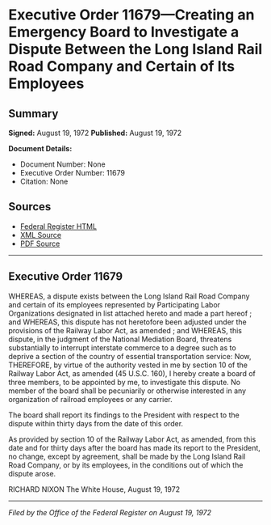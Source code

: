 # Executive Order 11679—Creating an Emergency Board to Investigate a Dispute Between the Long Island Rail Road Company and Certain of Its Employees

## Summary

**Signed:** August 19, 1972
**Published:** August 19, 1972

**Document Details:**
- Document Number: None
- Executive Order Number: 11679
- Citation: None

## Sources
- [Federal Register HTML](https://www.presidency.ucsb.edu/documents/executive-order-11679-creating-emergency-board-investigate-dispute-between-the-long-island)
- [XML Source](None)
- [PDF Source](None)

---

## Executive Order 11679

WHEREAS, a dispute exists between the Long Island Rail Road Company and certain of its employees represented by Participating Labor Organizations designated in list attached hereto and made a part hereof ; and
WHEREAS, this dispute has not heretofore been adjusted under the provisions of the Railway Labor Act, as amended ; and
WHEREAS, this dispute, in the judgment of the National Mediation Board, threatens substantially to interrupt interstate commerce to a degree such as to deprive a section of the country of essential transportation service:
Now, THEREFORE, by virtue of the authority vested in me by section 10 of the Railway Labor Act, as amended (45 U.S.C. 160), I hereby create a board of three members, to be appointed by me, to investigate this dispute. No member of the board shall be pecuniarily or otherwise interested in any organization of railroad employees or any carrier.

The board shall report its findings to the President with respect to the dispute within thirty days from the date of this order.

As provided by section 10 of the Railway Labor Act, as amended, from this date and for thirty days after the board has made its report to the President, no change, except by agreement, shall be made by the Long Island Rail Road Company, or by its employees, in the conditions out of which the dispute arose.

RICHARD NIXON
The White House,
August 19, 1972

---

*Filed by the Office of the Federal Register on August 19, 1972*
